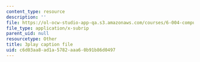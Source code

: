 ```yaml
---
content_type: resource
description: ''
file: https://ol-ocw-studio-app-qa.s3.amazonaws.com/courses/6-004-computation-structures-spring-2017/c6d03aa8ad1a5782aaa60b91b86d0497_P_YdbHBRzC4.vtt
file_type: application/x-subrip
parent_uid: null
resourcetype: Other
title: 3play caption file
uid: c6d03aa8-ad1a-5782-aaa6-0b91b86d0497
---
```

